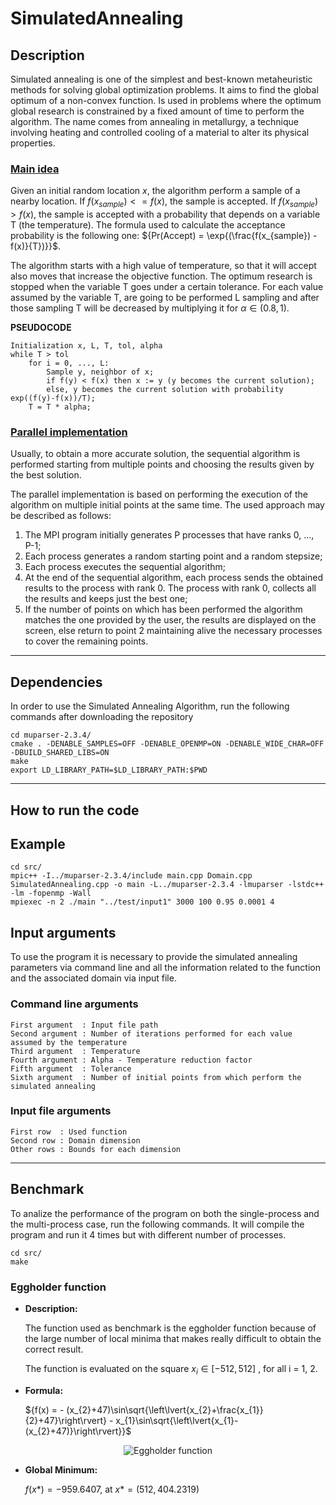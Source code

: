 # SimulatedAnnealing

## Description
Simulated annealing is one of the simplest and best-known metaheuristic methods for solving global optimization problems.
It aims to find the global optimum of a non-convex function.
Is used in problems where the optimum global research is constrained by a fixed amount of time to perform the algorithm. The name comes from annealing in metallurgy, a technique involving heating and controlled cooling of a material to alter its physical properties.

### <ins>Main idea</ins>
Given an initial random location ${x}$, the algorithm perform a sample of a nearby location.
If ${f(x_{sample}) <= f(x)}$, the sample is accepted. 
If ${f(x_{sample}) > f(x)}$, the sample is accepted with a probability that depends on a variable T (the temperature).
The formula used to calculate the acceptance probability is the following one: ${Pr(Accept) = \exp{(\frac{f(x_{sample}) - f(x)}{T})}}$.

The algorithm starts with a high value of temperature, so
that it will accept also moves that increase the objective function.
The optimum research is stopped when the variable T goes under a certain tolerance.
For each value assumed by the variable T, are going to be performed L sampling and after those sampling T will be decreased by multiplying it for ${\alpha ∈ (0.8, 1)}$.

**PSEUDOCODE**
```
Initialization x, L, T, tol, alpha
while T > tol
    for i = 0, ..., L:
        Sample y, neighbor of x;
        if f(y) < f(x) then x := y (y becomes the current solution);
        else, y becomes the current solution with probability exp((f(y)-f(x))/T);
    T = T * alpha;
```
### <ins>Parallel implementation</ins>
Usually, to obtain a more accurate solution, the sequential algorithm is performed starting from multiple points and choosing the results given by the best solution.

The parallel implementation is based on performing the execution of the algorithm on multiple initial points at the same time. The used approach may be described as follows:

1. The MPI program initially generates P processes that have ranks 0, ..., P-1;
2. Each process generates a random starting point and a random stepsize; 
3. Each process executes the sequential algorithm;
4. At the end of the sequential algorithm, each process sends the obtained results to the process with rank 0. The process with rank 0, collects all the results and keeps just the best one;
5. If the number of points on which has been performed the algorithm matches the one provided by the user, the results are displayed on the screen, else return to point 2 maintaining alive the necessary processes to cover the remaining points.

---
## Dependencies
In order to use the Simulated Annealing Algorithm, run the following commands after downloading the repository
```
cd muparser-2.3.4/
cmake . -DENABLE_SAMPLES=OFF -DENABLE_OPENMP=ON -DENABLE_WIDE_CHAR=OFF -DBUILD_SHARED_LIBS=ON
make
export LD_LIBRARY_PATH=$LD_LIBRARY_PATH:$PWD
```
---
## How to run the code
## Example
```
cd src/
mpic++ -I../muparser-2.3.4/include main.cpp Domain.cpp SimulatedAnnealing.cpp -o main -L../muparser-2.3.4 -lmuparser -lstdc++ -lm -fopenmp -Wall
mpiexec -n 2 ./main "../test/input1" 3000 100 0.95 0.0001 4
```

## Input arguments
To use the program it is necessary to provide the simulated annealing parameters via command line and all the information related to the function and the associated domain via input file.

### Command line arguments
```
First argument  : Input file path
Second argument : Number of iterations performed for each value assumed by the temperature
Third argument  : Temperature
Fourth argument : Alpha - Temperature reduction factor
Fifth argument  : Tolerance
Sixth argument  : Number of initial points from which perform the simulated annealing
```

### Input file arguments
```
First row  : Used function
Second row : Domain dimension
Other rows : Bounds for each dimension
```
---

## Benchmark
To analize the performance of the program on both the single-process and the multi-process case, run the following commands.
It will compile the program and run it 4 times but with different number of processes.

```
cd src/
make
```
### **Eggholder function**
- **Description:**

    The function used as benchmark is the eggholder function because of the large number of local minima that makes really difficult to obtain the correct result.

    The function is evaluated on the square $x_{i} ∈ [-512, 512]$ , for all i = 1, 2. 

-  **Formula:**
    
    ${f(x) = - (x_{2}+47)\sin\sqrt{\left\lvert{x_{2}+\frac{x_{1}}{2}+47}\right\rvert} - x_{1}\sin\sqrt{\left\lvert{x_{1}-(x_{2}+47)}\right\rvert}}$
    
<p align="center">
<img src="https://www.sfu.ca/~ssurjano/egg.png" alt="Eggholder function" title="Eggholder function">
</p>

-  **Global Minimum:**
    
    ${f(x*) = -959.6407}$, at ${x* = (512, 404.2319)}$
